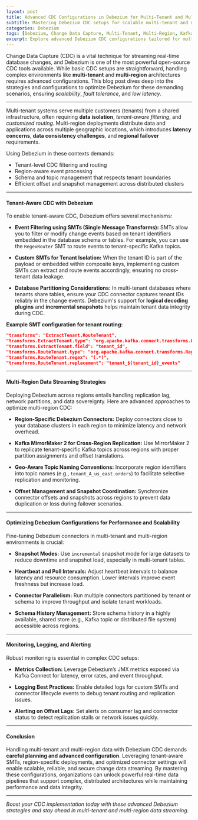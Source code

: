 ```yaml
---
layout: post
title: Advanced CDC Configurations in Debezium for Multi-Tenant and Multi-Region Data Handling
subtitle: Mastering Debezium CDC setups for scalable multi-tenant and multi-region architectures
categories: Debezium
tags: [Debezium, Change Data Capture, Multi-Tenant, Multi-Region, Kafka, Big Data, Data Streaming, CDC, Database Replication]
excerpt: Explore advanced Debezium CDC configurations tailored for multi-tenant and multi-region environments to achieve scalable, low-latency data replication and streaming.
---
```

Change Data Capture (CDC) is a vital technique for streaming real-time database changes, and Debezium is one of the most powerful open-source CDC tools available. While basic CDC setups are straightforward, handling complex environments like **multi-tenant** and **multi-region** architectures requires advanced configurations. This blog post dives deep into the strategies and configurations to optimize Debezium for these demanding scenarios, ensuring *scalability*, *fault tolerance*, and *low latency*.

---
Multi-tenant systems serve multiple customers (tenants) from a shared infrastructure, often requiring **data isolation**, *tenant-aware filtering*, and *customized routing*. Multi-region deployments distribute data and applications across multiple geographic locations, which introduces **latency concerns**, **data consistency challenges**, and **regional failover** requirements.

Using Debezium in these contexts demands:

- Tenant-level CDC filtering and routing
- Region-aware event processing
- Schema and topic management that respects tenant boundaries
- Efficient offset and snapshot management across distributed clusters

---

#### Tenant-Aware CDC with Debezium

To enable tenant-aware CDC, Debezium offers several mechanisms:

- **Event Filtering using SMTs (Single Message Transforms):** SMTs allow you to filter or modify change events based on tenant identifiers embedded in the database schema or tables. For example, you can use the `RegexRouter` SMT to route events to tenant-specific Kafka topics.

- **Custom SMTs for Tenant Isolation:** When the tenant ID is part of the payload or embedded within composite keys, implementing custom SMTs can extract and route events accordingly, ensuring no cross-tenant data leakage.

- **Database Partitioning Considerations:** In multi-tenant databases where tenants share tables, ensure your CDC connector captures tenant IDs reliably in the change events. Debezium's support for **logical decoding plugins** and **incremental snapshots** helps maintain tenant data integrity during CDC.

**Example SMT configuration for tenant routing:**

```json
"transforms": "ExtractTenant,RouteTenant",
"transforms.ExtractTenant.type": "org.apache.kafka.connect.transforms.ExtractField$Value",
"transforms.ExtractTenant.field": "tenant_id",
"transforms.RouteTenant.type": "org.apache.kafka.connect.transforms.RegexRouter",
"transforms.RouteTenant.regex": "(.*)",
"transforms.RouteTenant.replacement": "tenant_${tenant_id}_events"
```

---

#### Multi-Region Data Streaming Strategies

Deploying Debezium across regions entails handling replication lag, network partitions, and data sovereignty. Here are advanced approaches to optimize multi-region CDC:

- **Region-Specific Debezium Connectors:** Deploy connectors close to your database clusters in each region to minimize latency and network overhead.

- **Kafka MirrorMaker 2 for Cross-Region Replication:** Use MirrorMaker 2 to replicate tenant-specific Kafka topics across regions with proper partition assignments and offset translations.

- **Geo-Aware Topic Naming Conventions:** Incorporate region identifiers into topic names (e.g., `tenant_A_us_east.orders`) to facilitate selective replication and monitoring.

- **Offset Management and Snapshot Coordination:** Synchronize connector offsets and snapshots across regions to prevent data duplication or loss during failover scenarios.

---

#### Optimizing Debezium Configurations for Performance and Scalability

Fine-tuning Debezium connectors in multi-tenant and multi-region environments is crucial:

- **Snapshot Modes:** Use `incremental` snapshot mode for large datasets to reduce downtime and snapshot load, especially in multi-tenant tables.

- **Heartbeat and Poll Intervals:** Adjust heartbeat intervals to balance latency and resource consumption. Lower intervals improve event freshness but increase load.

- **Connector Parallelism:** Run multiple connectors partitioned by tenant or schema to improve throughput and isolate tenant workloads.

- **Schema History Management:** Store schema history in a highly available, shared store (e.g., Kafka topic or distributed file system) accessible across regions.

---

#### Monitoring, Logging, and Alerting

Robust monitoring is essential in complex CDC setups:

- **Metrics Collection:** Leverage Debezium’s JMX metrics exposed via Kafka Connect for latency, error rates, and event throughput.

- **Logging Best Practices:** Enable detailed logs for custom SMTs and connector lifecycle events to debug tenant routing and replication issues.

- **Alerting on Offset Lags:** Set alerts on consumer lag and connector status to detect replication stalls or network issues quickly.

---

#### Conclusion

Handling multi-tenant and multi-region data with Debezium CDC demands **careful planning and advanced configuration**. Leveraging tenant-aware SMTs, region-specific deployments, and optimized connector settings will enable scalable, reliable, and secure change data streaming. By mastering these configurations, organizations can unlock powerful real-time data pipelines that support complex, distributed architectures while maintaining performance and data integrity.

---

*Boost your CDC implementation today with these advanced Debezium strategies and stay ahead in multi-tenant and multi-region data streaming.*
